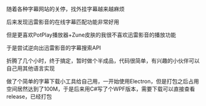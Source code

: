 随着各种字幕网站的关停，找外挂字幕越来越麻烦

后来发现迅雷影音的在线字幕匹配功能非常好用

但是更喜欢PotPlay播放器+Zune皮肤的我很不喜欢迅雷影音的播放功能

于是尝试逆向出迅雷影音的字幕搜索API

折腾了几个小时，终于搞定，暂时做个半成品，代码很简单，有兴趣的小伙伴可以自己用其他语言实现

做了个简单的字幕下载小工具给自己用，一开始使用Electron，但是打包之后占用空间居然达到了100M，于是后来用C#写了个WPF版本，需要下载可以直接查看release，已经打包
